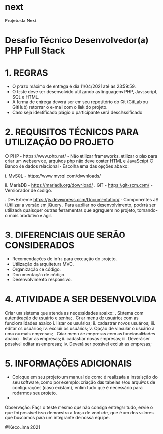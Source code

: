 # next
Projeto da Next

# Desafio Técnico Desenvolvedor(a) PHP Full Stack

# 1. REGRAS
- O prazo máximo de entrega é dia 11/04/2021 até as 23:59:59.
- O teste deve ser desenvolvido utilizando as linguagens PHP, Javascript, SQL e HTML.
- A forma de entrega deverá ser em seu repositório do Git (GitLab ou GitHub) retornar o e-mail com o link do projeto.
- Caso seja identificado plágio o participante será desclassificado.

# 2. REQUISITOS TÉCNICOS PARA UTILIZAÇÃO DO PROJETO
○ PHP - https://www.php.net/ - Não utilizar frameworks, utilizar o php para criar um webservice, arquivos php não deve conter HTML e JavaScript ○ Banco de dados relacional - Escolha uma das opções abaixo:

i. MySQL - https://www.mysql.com/downloads/

ii. MariaDB - https://mariadb.org/download/ . GIT - https://git-scm.com/ - Versionador de código.

. DevExtreme https://js.devexpress.com/Documentation/ - Componentes JS (Utilizar a versão em jQuery . Para auxiliar no desenvolvimento, poderá ser utilizada quaisquer outras ferramentas que agreguem no projeto, tornando-o mais produtivo e ágil.

# 3. DIFERENCIAIS QUE SERÃO CONSIDERADOS
- Recomendações de infra para execução do projeto.
- Utilização da arquitetura MVC.
- Organização de código.
- Documentação de código.
- Desenvolvimento responsivo.

# 4. ATIVIDADE A SER DESENVOLVIDA
Criar um sistema que atenda as necessidades abaixo:
. Sistema com autenticação de usuário e senha; . Criar menu de usuários com as funcionalidades abaixo
i. listar os usuários;
ii. cadastrar novos usuários;
iii. editar os usuários;
iv. excluir os usuários;
v. Opção de vincular o usuário à uma ou mais empresas;
. Criar menu de empresas com as funcionalidades abaixo i. listar as empresas;
ii. cadastrar novas empresas;
iii. Deverá ser possível editar as empresas;
iv. Deverá ser possível excluir as empresas;

# 5. INFORMAÇÕES ADICIONAIS
- Coloque em seu projeto um manual de como é realizada a instalação do seu software, como por exemplo: criação das tabelas e/ou arquivos de configurações (caso existam), enfim tudo que é necessário para rodarmos seu projeto.
- 
Observação: Faça o teste mesmo que não consiga entregar tudo, envie o que foi possível isso demonstra a força de vontade, que é um dos valores que buscamos para um integrante de nossa equipe.

@KecoLima 2021
